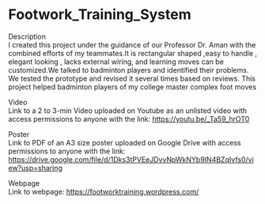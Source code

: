 # Footwork_Training_System
Description<br>
I created this project under the  guidance of our Professor Dr. Aman with the combined efforts of my teammates.It is rectangular shaped ,easy to handle , elegant looking , lacks external wiring,
and learning moves can be customized.We talked to badminton players and identified their problems. We tested the prototype and revised it several times based on reviews.
This project helped badminton players of my college master complex foot moves 

Video<br>
Link to a 2 to 3-min Video uploaded on Youtube as an unlisted video with access permissions to
anyone with the link: https://youtu.be/_Ta59_hrOT0

Poster<br>
Link to PDF of an A3 size poster uploaded on Google Drive with access permissions to anyone
with the link:
https://drive.google.com/file/d/1Dks3tPVEeJDvvNpWkNYb9IN4BZqIvfs0/view?usp=sharing

Webpage<br>
Link to webpage: https://footworktraining.wordpress.com/
